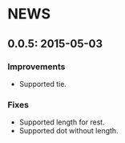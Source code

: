 # NEWS

## 0.0.5: 2015-05-03

### Improvements

* Supported tie.

### Fixes

* Supported length for rest.
* Supported dot without length.
